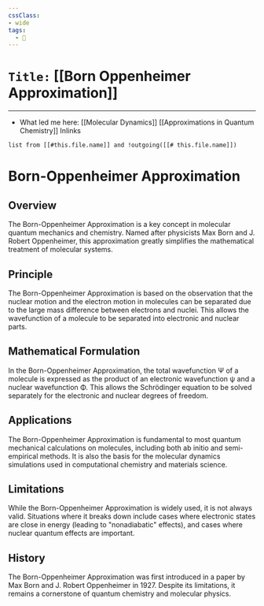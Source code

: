 ```yaml
---
cssClass:
- wide
tags:
  - 🧪
---
```


# `Title:` [[Born Oppenheimer Approximation]]
--- 

- What led me here: [[Molecular Dynamics]]
[[Approximations in Quantum Chemistry]]
Inlinks
```dataview 
list from [[#this.file.name]] and !outgoing([[# this.file.name]]) 
```

# Born-Oppenheimer Approximation

## Overview

The Born-Oppenheimer Approximation is a key concept in molecular quantum mechanics and chemistry. Named after physicists Max Born and J. Robert Oppenheimer, this approximation greatly simplifies the mathematical treatment of molecular systems.

## Principle

The Born-Oppenheimer Approximation is based on the observation that the nuclear motion and the electron motion in molecules can be separated due to the large mass difference between electrons and nuclei. This allows the wavefunction of a molecule to be separated into electronic and nuclear parts.

## Mathematical Formulation

In the Born-Oppenheimer Approximation, the total wavefunction Ψ of a molecule is expressed as the product of an electronic wavefunction ψ and a nuclear wavefunction Φ. This allows the Schrödinger equation to be solved separately for the electronic and nuclear degrees of freedom.

## Applications

The Born-Oppenheimer Approximation is fundamental to most quantum mechanical calculations on molecules, including both ab initio and semi-empirical methods. It is also the basis for the molecular dynamics simulations used in computational chemistry and materials science.

## Limitations

While the Born-Oppenheimer Approximation is widely used, it is not always valid. Situations where it breaks down include cases where electronic states are close in energy (leading to "nonadiabatic" effects), and cases where nuclear quantum effects are important.

## History

The Born-Oppenheimer Approximation was first introduced in a paper by Max Born and J. Robert Oppenheimer in 1927. Despite its limitations, it remains a cornerstone of quantum chemistry and molecular physics.
